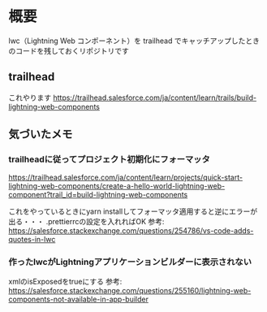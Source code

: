 # 概要

lwc（Lightning Web コンポーネント）を trailhead でキャッチアップしたときのコードを残しておくリポジトリです

## trailhead

これやります
https://trailhead.salesforce.com/ja/content/learn/trails/build-lightning-web-components

## 気づいたメモ

### trailheadに従ってプロジェクト初期化にフォーマッタ

https://trailhead.salesforce.com/ja/content/learn/projects/quick-start-lightning-web-components/create-a-hello-world-lightning-web-component?trail_id=build-lightning-web-components

これをやっているときにyarn installしてフォーマッタ適用すると逆にエラーが出る・・・
.prettierrcの設定を入れればOK
参考: https://salesforce.stackexchange.com/questions/254786/vs-code-adds-quotes-in-lwc

### 作ったlwcがLightningアプリケーションビルダーに表示されない

xmlのisExposedをtrueにする
参考: https://salesforce.stackexchange.com/questions/255160/lightning-web-components-not-available-in-app-builder
